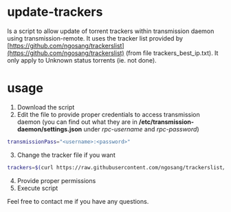 # update-trackers

Is a script to allow update of torrent trackers within transmission daemon using transmission-remote. 
It uses the tracker list provided by [https://github.com/ngosang/trackerslist](https://github.com/ngosang/trackerslist) (from file trackers_best_ip.txt).
It only apply to Unknown status torrents (ie. not done).

# usage

1. Download the script
2. Edit the file to provide proper credentials to access transmission daemon (you can find out what they are in **/etc/transmission-daemon/settings.json** under _rpc-username_ and _rpc-password_)
```sh
transmissionPass="<username>:<password>"
```
3. Change the tracker file if you want
```sh
trackers=$(curl https://raw.githubusercontent.com/ngosang/trackerslist/master/trackers_best_ip.txt)
```
4. Provide proper permissions
5. Execute script

Feel free to contact me if you have any questions.
